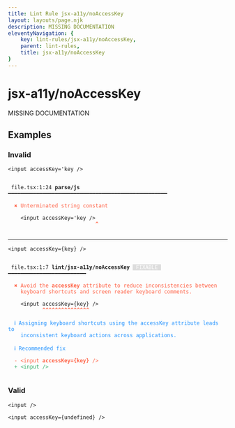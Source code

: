 ```yaml
---
title: Lint Rule jsx-a11y/noAccessKey
layout: layouts/page.njk
description: MISSING DOCUMENTATION
eleventyNavigation: {
	key: lint-rules/jsx-a11y/noAccessKey,
	parent: lint-rules,
	title: jsx-a11y/noAccessKey
}
---
```


# jsx-a11y/noAccessKey

MISSING DOCUMENTATION

<!-- EVERYTHING BELOW IS AUTOGENERATED. SEE SCRIPTS FOLDER FOR UPDATE SCRIPTS hash(f619740771c3848005a7e9847620862567bdcfb4) -->

## Examples
### Invalid
<pre class="language-text"><code class="language-text"><<span class="token variable">input</span> <span class="token attr-name">accessKey</span><span class="token operator">=</span><span class="token string">&apos;key /&gt;</span></code></pre>
<pre class="language-text"><code class="language-text">
 <span style="text-decoration-style: dotted;">file.tsx:1:24</span> <strong>parse/js</strong> ━━━━━━━━━━━━━━━━━━━━━━━━━━━━━━━━━━━━━━━━━━━━━━━━━━━

  <strong><span style="color: Tomato;">✖ </span></strong><span style="color: Tomato;">Unterminated string constant</span>

    &lt;<span class="token variable">input</span> <span class="token attr-name">accessKey</span><span class="token operator">=</span><span class="token string">&apos;key /&gt;</span>
                            <span style="color: Tomato;"><strong>^</strong></span>

</code></pre>

---------------

<pre class="language-text"><code class="language-text"><<span class="token variable">input</span> <span class="token attr-name">accessKey</span><span class="token operator">=</span><span class="token punctuation">{</span><span class="token variable">key</span><span class="token punctuation">}</span> <span class="token operator">/</span>></code></pre>
<pre class="language-text"><code class="language-text">
 <span style="text-decoration-style: dotted;">file.tsx:1:7</span> <strong>lint/jsx-a11y/noAccessKey</strong> <span style="color: white; background-color: #ddd;"> FIXABLE </span> ━━━━━━━━━━━━━━━━━━━━━━━━━

  <strong><span style="color: Tomato;">✖ </span></strong><span style="color: Tomato;">Avoid the </span><span style="color: Tomato;"><strong>accessKey</strong></span><span style="color: Tomato;"> attribute to reduce inconsistencies between</span>
    <span style="color: Tomato;">keyboard shortcuts and screen reader keyboard comments.</span>

    &lt;<span class="token variable">input</span> <span class="token attr-name">accessKey</span><span class="token operator">=</span><span class="token punctuation">{</span><span class="token variable">key</span><span class="token punctuation">}</span> <span class="token operator">/</span>&gt;
           <span style="color: Tomato;"><strong>^</strong></span><span style="color: Tomato;"><strong>^</strong></span><span style="color: Tomato;"><strong>^</strong></span><span style="color: Tomato;"><strong>^</strong></span><span style="color: Tomato;"><strong>^</strong></span><span style="color: Tomato;"><strong>^</strong></span><span style="color: Tomato;"><strong>^</strong></span><span style="color: Tomato;"><strong>^</strong></span><span style="color: Tomato;"><strong>^</strong></span><span style="color: Tomato;"><strong>^</strong></span><span style="color: Tomato;"><strong>^</strong></span><span style="color: Tomato;"><strong>^</strong></span><span style="color: Tomato;"><strong>^</strong></span><span style="color: Tomato;"><strong>^</strong></span><span style="color: Tomato;"><strong>^</strong></span>

  <strong><span style="color: DodgerBlue;">ℹ </span></strong><span style="color: DodgerBlue;">Assigning keyboard shortcuts using the accessKey attribute leads to</span>
    <span style="color: DodgerBlue;">inconsistent keyboard actions across applications.</span>

  <strong><span style="color: DodgerBlue;">ℹ </span></strong><span style="color: DodgerBlue;">Recommended fix</span>

  <span style="color: Tomato;">-</span> <span style="color: Tomato;">&lt;input </span><span style="color: Tomato;"><strong>accessKey={key} </strong></span><span style="color: Tomato;">/&gt;</span>
  <span style="color: MediumSeaGreen;">+</span> <span style="color: MediumSeaGreen;">&lt;input /&gt;</span>

</code></pre>
### Valid
<pre class="language-text"><code class="language-text"><<span class="token variable">input</span> <span class="token operator">/</span>></code></pre>
<pre class="language-text"><code class="language-text"><<span class="token variable">input</span> <span class="token attr-name">accessKey</span><span class="token operator">=</span><span class="token punctuation">{</span><span class="token variable">undefined</span><span class="token punctuation">}</span> <span class="token operator">/</span>></code></pre>
